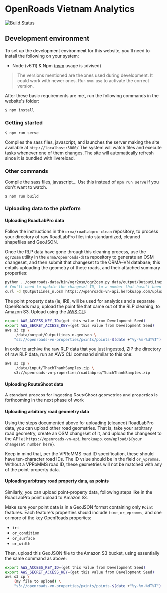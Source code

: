 # OpenRoads Vietnam Analytics
[![Build Status](https://travis-ci.org/orma/openroads-vn-analytics.svg?branch=develop)](https://travis-ci.org/orma/openroads-vn-analytics)

## Development environment
To set up the development environment for this website, you'll need to install the following on your system:

- Node (v6.11) & Npm ([nvm](https://github.com/creationix/nvm) usage is advised)

> The versions mentioned are the ones used during development. It could work with newer ones.
  Run `nvm use` to activate the correct version.

After these basic requirements are met, run the following commands in the website's folder:
```
$ npm install
```

### Getting started

```
$ npm run serve
```
Compiles the sass files, javascript, and launches the server making the site available at `http://localhost:3000/`
The system will watch files and execute tasks whenever one of them changes.
The site will automatically refresh since it is bundled with livereload.

### Other commands
Compile the sass files, javascript... Use this instead of `npm run serve` if you don't want to watch.
```
$ npm run build
```

### Uploading data to the platform

#### Uploading RoadLabPro data

Follow the instructions in the `orma/roadlabpro-clean` repository, to process your directory of raw RoadLabPro files into standardized, cleaned shapefiles and GeoJSON.

Once the RLP data have gone through this cleaning process, use the `ogr2osm` utility in the `orma/openroads-data` repository to generate an OSM changeset, and then submit that changeset to the ORMA–VN database; this entails uploading the geometry of these roads, and their attached summary properties:

```bash
python ../openroads-data/bin/ogr2osm/ogr2osm.py data/output/OutputLines_n.geojson --add-user="openroads" --create-changeset
# You'll need to update the changeset ID, to a number that hasn't been used yet
curl -d @OutputLines_n.osm https://openroads-vn-api.herokuapp.com/upload/3
```

The point property data (ie, IRI), will be used for analytics and a separate OpenRoads map; upload the point file that came out of the RLP cleaning, to Amazon S3. Upload using the [AWS CLI](https://docs.aws.amazon.com/cli/latest/userguide/installing.html):

```bash
export AWS_ACCESS_KEY_ID=(get this value from Development Seed)
export AWS_SECRET_ACCESS_KEY=(get this value from Development Seed)
aws s3 cp \
	./data/output/OutputLines_n.geojson \
	"s3://openroads-vn-properties/points/points-$(date +"%y-%m-%dT%T").geojson"
```

In order to archive the raw RLP data that you just ingested, ZIP the directory of raw RLP data, run an AWS CLI command similar to this one:

```bash
aws s3 cp \
	./data/input/ThachThanhSamples.zip \
	s3://openroads-vn-properties/roadlabpro/ThachThanhSamples.zip
```

#### Uploading RouteShoot data

A standard process for ingesting RouteShoot geometries and properties is forthcoming in the next phase of work.

#### Uploading arbitrary road geometry data

Using the steps documented above for uploading (cleaned) RoadLabPro data, you can upload other road geometries. That is, take your arbitrary road geometry, create an OSM changeset of it, and upload the changeset to the API at `https://openroads-vn-api.herokuapp.com/upload/${your changeset number here}`.

Keep in mind that, per the VPRoMMS road ID specification, these should have ten-character road IDs. The ID value should be in the field `or_vpromms`. Without a VPRoMMS road ID, these geometries will not be matched with any of the point-property data.

#### Uploading arbitrary road property data, as points

Similarly, you can upload point-property data, following steps like in the RoadLabPro point upload to Amazon S3.

Make sure your point data is in a GeoJSON format containing only `Point` features. Each feature's properties should include `time`, `or_vpromms`, and one or more of the key OpenRoads properties:

- `iri`
- `or_condition`
- `or_surface`
- `or_width`

Then, upload this GeoJSON file to the Amazon S3 bucket, using essentially the same command as above:

```bash
export AWS_ACCESS_KEY_ID=(get this value from Development Seed)
export AWS_SECRET_ACCESS_KEY=(get this value from Development Seed)
aws s3 cp \
	(my file to upload) \
	"s3://openroads-vn-properties/points/points-$(date +"%y-%m-%dT%T").geojson"
```

